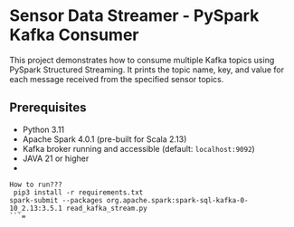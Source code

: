 # Sensor Data Streamer - PySpark Kafka Consumer

This project demonstrates how to consume multiple Kafka topics using PySpark Structured Streaming. It prints the topic name, key, and value for each message received from the specified sensor topics.

## Prerequisites

- Python 3.11
- Apache Spark 4.0.1 (pre-built for Scala 2.13)
- Kafka broker running and accessible (default: `localhost:9092`)
- JAVA 21 or higher
- 
```
How to run???
 pip3 install -r requirements.txt
spark-submit --packages org.apache.spark:spark-sql-kafka-0-10_2.13:3.5.1 read_kafka_stream.py
```=